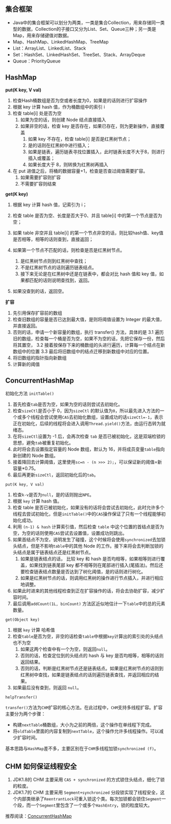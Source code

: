 ## 集合框架

- Java中的集合框架可以划分为两类，一类是集合Collection，用来存储同一类型的数据，Collection的子接口又分为List、Set、Queue三种；另一类是Map，用来存储键值对数据。
- Map、HashMap、LinkedHashMap、TreeMap
- List：ArrayList、LinkedList、Stack
- Set：HashSet、LinkedHashSet、TreeSet、Stack、ArrayDeque
- Queue：PriorityQueue

## HashMap

**put(K key, V val)**

1. 检查Hash桶数组是否为空或者长度为0，如果是的话则进行扩容操作
2. 根据 key 计算 hash 值，作为桶数组中的索引 i
3. 检查 table[i] 处是否为空
   1. 如果为空的话，则创建 Node 结点直接插入
   2. 如果非空的话，检查 key 是否存在，如果已存在，则为更新操作，直接覆盖
      1. 如果 key 不存在，检查 table[i] 是否是红黑树节点；
      2. 是的话则在红黑树中进行插入；
      3. 如果是链表，遍历链表寻找位置插入，此时链表长度不大于8，则进行插入或覆盖；
      4. 如果长度大于 8，则转换为红黑树再插入
4. 在 put 进值之后，将桶的数据容量+1，检查是否查过阈值需要扩容。
   1. 如果需要扩容则扩容
   2. 不需要扩容则结束

**get(K key)**

1. 根据 key 计算 hash 值，记索引为 i；
2. 检查 table 是否为空、长度是否大于0、并且 table[i] 中的第一个节点是否为空；
3. 如果 table 非空并且 table[i] 的第一个节点非空的话，则比较hash值、key值是否相等，相等的话则查到，直接返回；

4. 如果第一个节点不匹配的话，则检查是否是红黑树节点。
      1. 是红黑树节点则到红黑树中查找；
      2. 不是红黑树节点的话则遍历链表结点。
      3. 接下来无论是在红黑树中还是在链表中，都会对比 hash 值和 key 值，如果都匹配的话则说明查找到，返回。

5. 如果没查到的话，返回空。

**扩容**

1. 先引用保存扩容前的数组
2. 检查旧数组的容量是否已达到最大值，是则将阈值设置为 Integer 的最大值，并直接返回。
3. 否则的话，申请一个新容量的数组，执行 transfer() 方法，具体的是
   3.1 遍历旧的数组，检查每一个桶是否为空，如果不为空的话，先把它保存一份，然后将其置空，
   3.2 接着按保存下来的桶数组的头进行遍历，计算每一个结点在新数组中的位置
   3.3 最后将旧数组中的结点迁移到新数组中对应的位置。
4. 将旧数组的指针指向新数组
5. 计算新的阈值

## ConcurrentHashMap

初始化方法 `initTable()`

1. 首先检查`tab`是否为空，如果为空的话则尝试去初始化。
2. 检查`sizeCtl`是否小于 0，因为`sizeCtl` 的默认值为`0`，所以最先进入方法的一个或多个线程会尝试使用`CAS`去初始化数组，设置成功的话`sizeCtl=-1`，表示正在初始化，后续的线程将会进入调用`Thread.yield()`方法，由运行态转为就绪态。
3. 在将`sizeCtl`设置为 -1 后，会再次检查 `tab` 是否已被初始化，这是双端检锁的思想，避免`tab`被重复初始化。
4. 此时将会去设置指定容量的 Node 数组，默认为 16，并将成员变量`table`指向新创建的 Node 数组。
5. 接着降回去计算阈值，这里使用`sc=n - (n >>> 2);`，可以保证新的阈值=新容量*0.75。
6. 最后再更新`sizeCtl`，返回初始化后的`tab`。

`put(K key, V val)`

1. 检查`k-v`是否为`null`，是的话则抛出`NPE`。
2. 根据 `key` 计算 hash 值。
3. 检查 table 是否已被初始化，如果没有的话将会尝试去初始化，此时允许多个线程去尝试初始化，但是`initTable()`中的`CAS`操作保证了只有一个线程能够初始化成功。
4. 利用 `(n-1) & hash` 计算索引值，然后检查 `table` 中这个位置的首结点是否为空，为空的话则使用`CAS`尝试去设置值，设置成功则跳出。
5. 如果首结点不为空，说明发生了碰撞，这个时候将会使用`synchronized`去加锁头结点，但是不影响`table`中的其他 Node 的工作。接下来将会去判断加锁的头结点是属于链表结点还是红黑树节点。
   1. 如果是链表结点的话， 比较 key 和 hash 是否均相等，如果相等则进行覆盖，如果找到链表尾部 key 都不相等则在尾部进行插入(尾插法)。然后还要检查链表结点数量是否达到了树化阈值，是的话则进行树化。
   2. 如果是红黑树节点的话，则调用红黑树的操作进行节点插入，并进行相应地调整。
6. 如果此时进来的其他线程检查到正在扩容操作的话，将会去协助扩容，减少扩容时间。
7. 最后调用`addCount(1L, binCount)` 方法区近似地估计一下`table`中的总的元素数量。

`get(Object key)`

1. 根据 `key` 计算 哈希值
2. 检查`table`是否为空，非空的话检查`table`中根据`key`计算出的索引处的头结点也不为空
   1. 如果这两个检查中有一个为空，则返回`null`。
   2. 否则的话，检查定位到的头结点的 hash 与 key 是否均相等，相等的话则返回结果。
   3. 否则的话，判断是红黑树节点还是链表结点。如果是红黑树节点的话则到红黑树中查找，如果是链表结点的话则遍历链表查找，并返回相应的结果。
3. 如果最后没有查到，则返回 `null`。

`helpTransfer()`

`transfer()`方法为`CHM`扩容的核心方法。在此过程中，`CHM`支持多线程扩容。扩容主要分为两个步骤：

- 构建`nextTable`桶数组，大小为之前的两倍，这个操作在单线程下完成。
- 将`oldTable`里面的内容复制到`nextTable`，这个操作允许多线程操作。可以减少扩容时间。

基本思路与`HashMap`差不多，主要区别在于`CHM`多线程加锁`synchronized (f)`。

## CHM 如何保证线程安全

1. JDK1.8的 CHM 主要采用 `CAS + synchronized` 的方式锁住头结点，细化了锁的粒度。
2. JDK1.7的 CHM 主要采用 `Segment+synchronized` 分段锁实现了线程安全，这个内部类继承了`ReentrantLock`可重入锁这个类。每次加锁都会锁住`Segment`一个段，而一个`Segment`里包含了一个或多个`HashEntry`，锁的粒度较大。

推荐阅读：[ConcurrentHashMap](https://raymond-zhao.top/2020/07/09/2020-07-09-JUC-ConcurrentHashMap/)